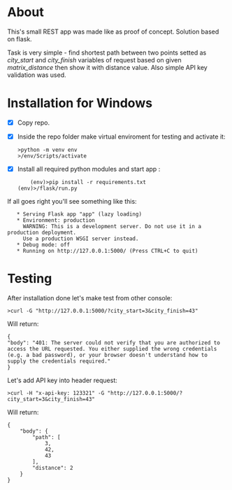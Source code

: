 # About
This's small REST app was made like as proof of concept. Solution based on flask.

Task is very simple - find shortest path between two points setted as *city_start* and *city_finish* variables of request based on given *matrix_distance* then show it with distance value. Also simple API key validation was used.

# Installation for Windows
- [x] Copy repo. 
- [x] Inside the repo folder make virtual enviroment for testing and activate it:
      
      >python -m venv env
      >/env/Scripts/activate
- [x] Install all required python modules and start app :

		  (env)>pip install -r requirements.txt
      (env)>/flask/run.py

If all goes right you'll see something like this:

       * Serving Flask app "app" (lazy loading)
       * Environment: production
         WARNING: This is a development server. Do not use it in a production deployment.
         Use a production WSGI server instead.
       * Debug mode: off
       * Running on http://127.0.0.1:5000/ (Press CTRL+C to quit)
# Testing 
After installation done let's make test from other console:
		
	>curl -G "http://127.0.0.1:5000/?city_start=3&city_finish=43"
Will return:

	{
  	"body": "401: The server could not verify that you are authorized to access the URL requested. You either supplied the wrong credentials (e.g. a bad password), or your browser doesn't understand how to supply the credentials required."
	}
Let's add API key into header request:
		
	>curl -H "x-api-key: 123321" -G "http://127.0.0.1:5000/?city_start=3&city_finish=43"
		
Will return:	
     
	{
		"body": {
			"path": [
				3,
				42,
				43
			],
			"distance": 2
		}
	}
